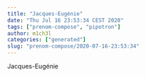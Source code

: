 ```yaml
---
title: "Jacques-Eugénie"
date: "Thu Jul 16 23:53:34 CEST 2020"
tags: ["prenom-compose", "pipotron"]
author: m1ch3l
categories: ["generated"]
slug: "prenom-compose/2020-07-16-23:53:34"
---
```


Jacques-Eugénie
